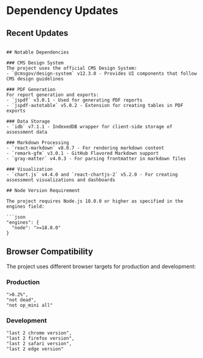 # Dependency Updates

## Recent Updates

```

## Notable Dependencies

### CMS Design System
The project uses the official CMS Design System:
- `@cmsgov/design-system` v12.3.0 - Provides UI components that follow CMS design guidelines

### PDF Generation
For report generation and exports:
- `jspdf` v3.0.1 - Used for generating PDF reports
- `jspdf-autotable` v5.0.2 - Extension for creating tables in PDF exports

### Data Storage
- `idb` v7.1.1 - IndexedDB wrapper for client-side storage of assessment data

### Markdown Processing
- `react-markdown` v8.0.7 - For rendering markdown content
- `remark-gfm` v3.0.1 - GitHub Flavored Markdown support
- `gray-matter` v4.0.3 - For parsing frontmatter in markdown files

### Visualization
- `chart.js` v4.4.0 and `react-chartjs-2` v5.2.0 - For creating assessment visualizations and dashboards

## Node Version Requirement

The project requires Node.js 18.0.0 or higher as specified in the engines field:

```json
"engines": {
  "node": ">=18.0.0"
}
```

## Browser Compatibility

The project uses different browser targets for production and development:

### Production
```
">0.2%",
"not dead",
"not op_mini all"
```

### Development
```
"last 2 chrome version",
"last 2 firefox version",
"last 2 safari version",
"last 2 edge version"
```